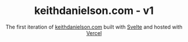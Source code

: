 <h1 align="center">
  keithdanielson.com - v1
</h1>
<p align="center">
  The first iteration of <a href="https://keithdanielson.com" target="_blank">keithdanielson.com</a> built with <a href="https://svelte.dev/" target="_blank">Svelte</a> and hosted with <a href="https://vercel.com/" target="_blank">Vercel</a>
</p>
